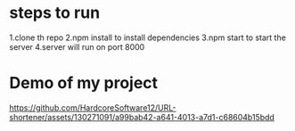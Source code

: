 # steps to run
1.clone th repo
2.npm install to install dependencies
3.npm start to start the server
4.server will run on port 8000

# Demo of my project



https://github.com/HardcoreSoftware12/URL-shortener/assets/130271091/a99bab42-a641-4013-a7d1-c68604b15bdd

